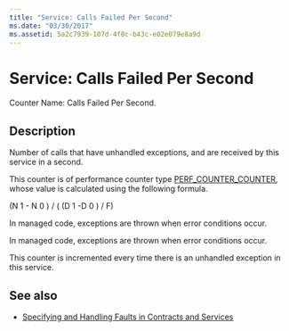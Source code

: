 ```yaml
---
title: "Service: Calls Failed Per Second"
ms.date: "03/30/2017"
ms.assetid: 5a2c7939-107d-4f0c-b43c-e02e079e8a9d
---
```

# Service: Calls Failed Per Second
Counter Name: Calls Failed Per Second.  
  
## Description  
 Number of calls that have unhandled exceptions, and are received by this service in a second.  
  
 This counter is of performance counter type [PERF_COUNTER_COUNTER](/previous-versions/windows/it-pro/windows-server-2003/cc740048(v=ws.10)), whose value is calculated using the following formula.  
  
 (N 1 - N 0 ) / ( (D 1 -D 0 ) / F)  
  
 In managed code, exceptions are thrown when error conditions occur.  
  
 In managed code, exceptions are thrown when error conditions occur.  
  
 This counter is incremented every time there is an unhandled exception in this service.  
  
## See also

- [Specifying and Handling Faults in Contracts and Services](../../specifying-and-handling-faults-in-contracts-and-services.md)
